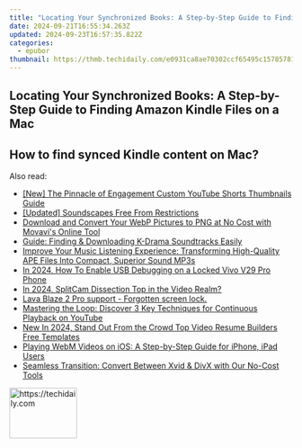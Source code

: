 ```yaml
---
title: "Locating Your Synchronized Books: A Step-by-Step Guide to Finding Amazon Kindle Files on a Mac"
date: 2024-09-21T16:55:34.263Z
updated: 2024-09-23T16:57:35.822Z
categories:
  - epubor
thumbnail: https://thmb.techidaily.com/e0931ca8ae70302ccf65495c157857813d9635f220741e3706882a186a67e4d8.jpg
---
```


## Locating Your Synchronized Books: A Step-by-Step Guide to Finding Amazon Kindle Files on a Mac

## How to find synced Kindle content on Mac?

<ins class="adsbygoogle"
     style="display:block"
     data-ad-format="autorelaxed"
     data-ad-client="ca-pub-7571918770474297"
     data-ad-slot="1223367746"></ins>

<ins class="adsbygoogle"
     style="display:block"
     data-ad-client="ca-pub-7571918770474297"
     data-ad-slot="8358498916"
     data-ad-format="auto"
     data-full-width-responsive="true"></ins>

<span class="atpl-alsoreadstyle">Also read:</span>
<div><ul>
<li><a href="https://facebook-video-footage.techidaily.com/new-the-pinnacle-of-engagement-custom-youtube-shorts-thumbnails-guide/"><u>[New] The Pinnacle of Engagement Custom YouTube Shorts Thumbnails Guide</u></a></li>
<li><a href="https://extra-support.techidaily.com/updated-soundscapes-free-from-restrictions/"><u>[Updated] Soundscapes Free From Restrictions</u></a></li>
<li><a href="https://vp-tips.techidaily.com/download-and-convert-your-webp-pictures-to-png-at-no-cost-with-movavis-online-tool/"><u>Download and Convert Your WebP Pictures to PNG at No Cost with Movavi's Online Tool</u></a></li>
<li><a href="https://solve-luxury.techidaily.com/guide-finding-and-downloading-k-drama-soundtracks-easily/"><u>Guide: Finding & Downloading K-Drama Soundtracks Easily</u></a></li>
<li><a href="https://solve-luxury.techidaily.com/improve-your-music-listening-experience-transforming-high-quality-ape-files-into-compact-superior-sound-mp3s/"><u>Improve Your Music Listening Experience: Transforming High-Quality APE Files Into Compact, Superior Sound MP3s</u></a></li>
<li><a href="https://android-unlock.techidaily.com/in-2024-how-to-enable-usb-debugging-on-a-locked-vivo-v29-pro-phone-by-drfone-android/"><u>In 2024, How To Enable USB Debugging on a Locked Vivo V29 Pro Phone</u></a></li>
<li><a href="https://screen-sharing-recording.techidaily.com/in-2024-splitcam-dissection-top-in-the-video-realm/"><u>In 2024, SplitCam Dissection Top in the Video Realm?</u></a></li>
<li><a href="https://review-topics.techidaily.com/lava-blaze-2-pro-support-forgotten-screen-lock-by-drfone-android-unlock-android-unlock/"><u>Lava Blaze 2 Pro support - Forgotten screen lock.</u></a></li>
<li><a href="https://solve-luxury.techidaily.com/mastering-the-loop-discover-3-key-techniques-for-continuous-playback-on-youtube/"><u>Mastering the Loop: Discover 3 Key Techniques for Continuous Playback on YouTube</u></a></li>
<li><a href="https://ai-video-tools.techidaily.com/new-in-2024-stand-out-from-the-crowd-top-video-resume-builders-free-templates/"><u>New In 2024, Stand Out From the Crowd Top Video Resume Builders Free Templates</u></a></li>
<li><a href="https://solve-luxury.techidaily.com/playing-webm-videos-on-ios-a-step-by-step-guide-for-iphone-ipad-users/"><u>Playing WebM Videos on iOS: A Step-by-Step Guide for iPhone, iPad Users</u></a></li>
<li><a href="https://solve-luxury.techidaily.com/seamless-transition-convert-between-xvid-and-divx-with-our-no-cost-tools/"><u>Seamless Transition: Convert Between Xvid & DivX with Our No-Cost Tools</u></a></li>
</ul></div>

<!-- affiliate ads begin -->
<a href="https://aligracehair.sjv.io/c/5597632/2135394/19272" target="_top" id="2135394">
  <img src="//a.impactradius-go.com/display-ad/19272-2135394" border="0" alt="https://techidaily.com" width="120" height="90"/>
</a>
<img height="0" width="0" src="https://aligracehair.sjv.io/i/5597632/2135394/19272" style="position:absolute;visibility:hidden;" border="0" />
<!-- affiliate ads end -->

